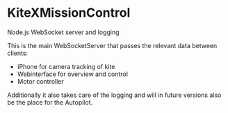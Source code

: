# KiteXMissionControl
Node.js WebSocket server and logging

This is the main WebSocketServer that passes the relevant data between clients:
- iPhone for camera tracking of kite
- Webinterface for overview and control
- Motor controller

Additionally it also takes care of the logging and will in future versions also be the place for the Autopilot.
